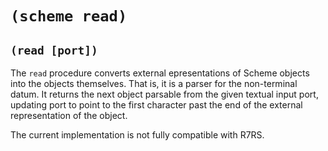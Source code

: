 # `(scheme read)`

## `(read [port])`

The `read` procedure converts external epresentations of Scheme
objects into the objects themselves. That is, it is a parser for the
non-terminal datum. It returns the next object parsable from the given
textual input port, updating port to point to the first character past
the end of the external representation of the object.

The current implementation is not fully compatible with R7RS.
